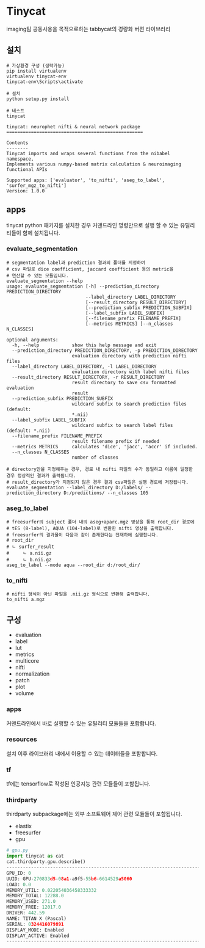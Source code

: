 # Tinycat

imaging팀 공동사용을 목적으로하는 tabbycat의 경량화 버젼 라이브러리

## 설치

```
# 가상환경 구성 (생략가능)
pip install virtualenv
virtualenv tinycat-env
tinycat-env\Scripts\activate

# 설치
python setup.py install

# 테스트
tinycat

tinycat: neurophet nifti & neural network package
==================================================

Contents
--------
Tinycat imports and wraps several functions from the nibabel namespace,
Implements various numpy-based matrix calculation & neuroimaging functional APIs

Supported apps: ['evaluator', 'to_nifti', 'aseg_to_label', 'surfer_mgz_to_nifti']
Version: 1.0.0
```

## apps

tinycat python 패키지를 설치한 경우 커맨드라인 명령만으로 실행 할 수 있는 유틸리티들이 함께 설치됩니다.

### evaluate_segmentation

```
# segmentation label과 prediction 결과의 폴더를 지정하여
# csv 파일로 dice coefficient, jaccard coefficient 등의 metric을
# 연산할 수 있는 모듈입니다.
evaluate_segmentation --help
usage: evaluate_segmentation [-h] --prediction_directory PREDICTION_DIRECTORY
                             --label_directory LABEL_DIRECTORY
                             [--result_directory RESULT_DIRECTORY]
                             [--prediction_subfix PREDICTION_SUBFIX]
                             [--label_subfix LABEL_SUBFIX]
                             [--filename_prefix FILENAME_PREFIX]
                             [--metrics METRICS] [--n_classes N_CLASSES]

optional arguments:
  -h, --help            show this help message and exit
  --prediction_directory PREDICTION_DIRECTORY, -p PREDICTION_DIRECTORY
                        evaluation directory with prediction nifti files
  --label_directory LABEL_DIRECTORY, -l LABEL_DIRECTORY
                        evaluation directory with label nifti files
  --result_directory RESULT_DIRECTORY, -r RESULT_DIRECTORY
                        result directory to save csv formatted evaluation
                        result
  --prediction_subfix PREDICTION_SUBFIX
                        wildcard subfix to search prediction files (default:
                        *.nii)
  --label_subfix LABEL_SUBFIX
                        wildcard subfix to search label files (default: *.nii)
  --filename_prefix FILENAME_PREFIX
                        result filename prefix if needed
  --metrics METRICS     calculates 'dice', 'jacc', 'accr' if included.
  --n_classes N_CLASSES
                        number of classes

# directory만을 지정해주는 경우, 경로 내 nifti 파일의 수가 동일하고 이름이 일정한 경우 정상적인 결과가 출력됩니다.
# result_directory가 지정되지 않은 경우 결과 csv파일은 실행 경로에 저장됩니다.
evaluate_segmentation --label_directory D:/labels/ --prediction_directory D:/predictions/ --n_classes 105
```

### aseg_to_label

```
# freesurfer의 subject 폴더 내의 aseg+aparc.mgz 영상을 통해 root_dir 경로에 
# tES (8-label), AQUA (104-label)로 변환한 nifti 영상을 출력합니다.
# freesurfer의 결과물이 다음과 같이 존재한다는 전재하에 실행합니다.
# root_dir
# ㄴ surfer_result
#     ㄴ a.nii.gz
#     ㄴ b.nii.gz
aseg_to_label --mode aqua --root_dir d:/root_dir/
```

### to_nifti

```
# nifti 형식이 아닌 파일을 .nii.gz 형식으로 변환해 출력합니다.
to_nifti a.mgz
```

## 구성

* evaluation  
* label  
* lut  
* metrics  
* multicore  
* nifti  
* normalization  
* patch  
* plot  
* volume  

### apps

커맨드라인에서 바로 실행할 수 있는 유틸리티 모듈들을 포함합니다.

### resources

설치 이후 라이브러리 내에서 이용할 수 있는 데이터들을 포함합니다.

### tf

tf에는 tensorflow로 작성된 인공지능 관련 모듈들이 포함됩니다.

### thirdparty

thirdparty subpackage에는 외부 소프트웨어 제어 관련 모듈들이 포함됩니다.

* elastix
* freesurfer
* gpu

```python
# gpu.py
import tinycat as cat
cat.thirdparty.gpu.describe()
--------------------------------------------------------------------------------
GPU_ID: 0
UUID: GPU-270833d5-08a1-a9f5-55b6-6614529a5060
LOAD: 0.0
MEMORY_UTIL: 0.022054036458333332
MEMORY_TOTAL: 12288.0
MEMORY_USED: 271.0
MEMORY_FREE: 12017.0
DRIVER: 442.59
NAME: TITAN X (Pascal)
SERIAL: 0324416079891
DISPLAY_MODE: Enabled
DISPLAY_ACTIVE: Enabled
--------------------------------------------------------------------------------
```
